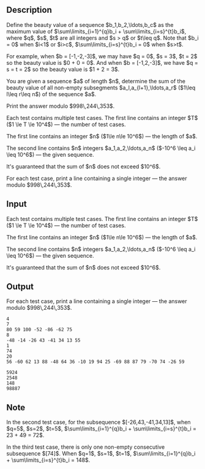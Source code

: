 ## Description

<div><p>Define the <span class="tex-font-style-it">beauty value</span> of a sequence $b_1,b_2,\ldots,b_c$ as the maximum value of $\sum\limits_{i=1}^{q}b_i + \sum\limits_{i=s}^{t}b_i$, where $q$, $s$, $t$ are all integers and $s &gt; q$ or $t\leq q$. Note that $b_i = 0$ when $i&lt;1$ or $i&gt;c$, $\sum\limits_{i=s}^{t}b_i = 0$ when $s&gt;t$.</p><p>For example, when $b = [-1,-2,-3]$, we may have $q = 0$, $s = 3$, $t = 2$ so the <span class="tex-font-style-it">beauty</span> value is $0 + 0 = 0$. And when $b = [-1,2,-3]$, we have $q = s = t = 2$ so the <span class="tex-font-style-it">beauty</span> value is $1 + 2 = 3$.</p><p>You are given a sequence $a$ of length $n$, determine the sum of the <span class="tex-font-style-it">beauty value</span> of all non-empty subsegments $a_l,a_{l+1},\ldots,a_r$ ($1\leq l\leq r\leq n$) of the sequence $a$.</p><p>Print the answer modulo $998\,244\,353$.</p></div><div class="input-specification"><p>Each test contains multiple test cases. The first line contains an integer $T$ ($1 \le T \le 10^4$) — the number of test cases.</p><p>The first line contains an integer $n$ ($1\le n\le 10^6$) — the length of $a$.</p><p>The second line contains $n$ integers $a_1,a_2,\ldots,a_n$ ($-10^6 \leq a_i \leq 10^6$) — the given sequence.</p><p>It's guaranteed that the sum of $n$ does not exceed $10^6$.</p></div><div class="output-specification"><p>For each test case, print a line containing a single integer — the answer modulo $998\,244\,353$.</p></div>

## Input

<p>Each test contains multiple test cases. The first line contains an integer $T$ ($1 \le T \le 10^4$) — the number of test cases.</p><p>The first line contains an integer $n$ ($1\le n\le 10^6$) — the length of $a$.</p><p>The second line contains $n$ integers $a_1,a_2,\ldots,a_n$ ($-10^6 \leq a_i \leq 10^6$) — the given sequence.</p><p>It's guaranteed that the sum of $n$ does not exceed $10^6$.</p>

## Output

<p>For each test case, print a line containing a single integer — the answer modulo $998\,244\,353$.</p>





```input1|2,3,6,7
4
7
80 59 100 -52 -86 -62 75
8
-48 -14 -26 43 -41 34 13 55
1
74
20
56 -60 62 13 88 -48 64 36 -10 19 94 25 -69 88 87 79 -70 74 -26 59
```




```output1
5924
2548
148
98887
```



## Note

<p>In the second test case, for the subsequence $[-26,43,-41,34,13]$, when $q=5$, $s=2$, $t=5$, $\sum\limits_{i=1}^{q}b_i + \sum\limits_{i=s}^{t}b_i = 23 + 49 = 72$.</p><p>In the third test case, there is only one non-empty consecutive subsequence $[74]$. When $q=1$, $s=1$, $t=1$, $\sum\limits_{i=1}^{q}b_i + \sum\limits_{i=s}^{t}b_i = 148$.</p>
